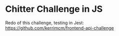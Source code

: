 # Chitter Challenge in JS

Redo of this challenge, testing in Jest: https://github.com/kerrimcm/frontend-api-challenge 